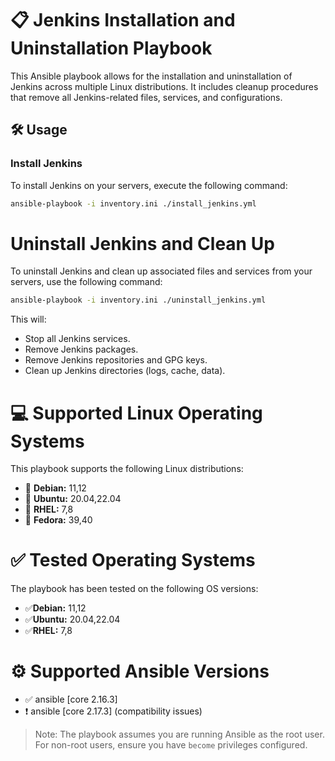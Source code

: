 # 📋 Jenkins Installation and Uninstallation Playbook

This Ansible playbook allows for the installation and uninstallation of Jenkins across multiple Linux distributions. It includes cleanup procedures that remove all Jenkins-related files, services, and configurations.

## 🛠️ Usage

### Install Jenkins
To install Jenkins on your servers, execute the following command:
```bash
ansible-playbook -i inventory.ini ./install_jenkins.yml
```
# Uninstall Jenkins and Clean Up
To uninstall Jenkins and clean up associated files and services from your servers, use the following command:
```bash
ansible-playbook -i inventory.ini ./uninstall_jenkins.yml
```
This will:
* Stop all Jenkins services.
* Remove Jenkins packages.
* Remove Jenkins repositories and GPG keys.
* Clean up Jenkins directories (logs, cache, data).


# 💻 Supported Linux Operating Systems
This playbook supports the following Linux distributions:
* 🐧 **Debian:** 11,12
* 🐧 **Ubuntu:** 20.04,22.04
* 🐧 **RHEL:** 7,8
* 🐧 **Fedora:** 39,40

# ✅ Tested Operating Systems
The playbook has been tested on the following OS versions:
* ✅**Debian:** 11,12
* ✅**Ubuntu:** 20.04,22.04
* ✅**RHEL:** 7,8

# ⚙️ Supported Ansible Versions
* ✅ ansible [core 2.16.3]
* ❗️ ansible [core 2.17.3] (compatibility issues)

> Note: The playbook assumes you are running Ansible as the root user. For non-root users, ensure you have `become` privileges configured.